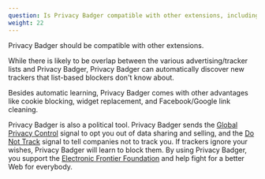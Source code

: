 ```yaml
---
question: Is Privacy Badger compatible with other extensions, including adblockers?
weight: 22
---
```


Privacy Badger should be compatible with other extensions.

While there is likely to be overlap between the various advertising/tracker lists and Privacy Badger, Privacy Badger can automatically discover new trackers that list-based blockers don't know about.

Besides automatic learning, Privacy Badger comes with other advantages like cookie blocking, widget replacement, and Facebook/Google link cleaning.

Privacy Badger is also a political tool. Privacy Badger sends the [Global Privacy Control](https://globalprivacycontrol.org/) signal to opt you out of data sharing and selling, and the [Do Not Track](https://www.eff.org/issues/do-not-track) signal to tell companies not to track you. If trackers ignore your wishes, Privacy Badger will learn to block them. By using Privacy Badger, you support the [Electronic Frontier Foundation](https://www.eff.org/) and help fight for a better Web for everybody.
